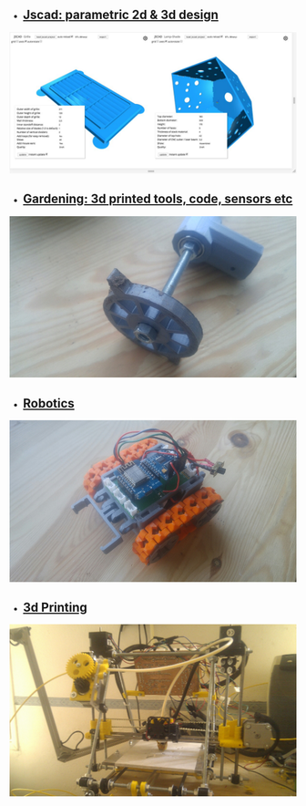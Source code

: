 - ## [Jscad: parametric 2d & 3d design](/pages/projects-jscad)
![jscad](/assets/img/jscad2.jpg "jscad")

- ## [Gardening: 3d printed tools, code, sensors etc](/pages/projects-garden)
![tooling](/assets/img/onion-tool-2.jpg "tooling")

- ## [Robotics](/pages/projects-robots)
![robots](/assets/img/kiwikee.jpg "robots")

- ## [3d Printing](/pages/projects-3dp)
![3dp](/assets/img/reprap.jpg "3dp")